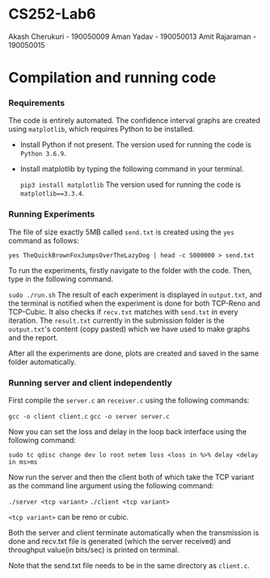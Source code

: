 # CS252-Lab6

Akash Cherukuri - 190050009
Aman Yadav      - 190050013
Amit Rajaraman  - 190050015

# Compilation and running code

### Requirements
The code is entirely automated. The confidence interval graphs are created using `matplotlib`, which requires Python to be installed.

- Install Python if not present. The version used for running the code is `Python 3.6.9`.
- Install matplotlib by typing the following command in your terminal.

  `pip3 install matplotlib`
  The version used for running the code is `matplotlib==3.3.4`.

### Running Experiments
The file of size exactly 5MB called `send.txt` is created using the `yes` command as follows:

`yes TheQuickBrownFoxJumpsOverTheLazyDog | head -c 5000000 > send.txt`

To run the experiments, firstly navigate to the folder with the code. Then, type in the following command.

`sudo ./run.sh`
The result of each experiment is displayed in `output.txt`, and the terminal is notified when the experiment is done for both TCP-Reno and TCP-Cubic. It also checks if `recv.txt` matches with `send.txt` in every iteration. The `result.txt` currently in the submission folder is the `output.txt`'s content (copy pasted) which we have used to make graphs and the report.

After all the experiments are done, plots are created and saved in the same folder automatically.

### Running server and client independently
First compile the `server.c` an `receiver.c` using the following commands:

`gcc -o client client.c`
`gcc -o server server.c`

Now you can set the loss and delay in the loop back interface using the following command:

`sudo tc qdisc change dev lo root netem loss <loss in %>% delay <delay in ms>ms`

Now run the server and then the client both of which take the TCP variant as the command line argument using the following command:

`./server <tcp variant>`
`./client <tcp variant>`

`<tcp variant>` can be reno or cubic.

Both the server and client terminate automatically when the transmission is done and recv.txt file is generated (which the server received) and throughput value(in bits/sec) is printed on terminal.

Note that the send.txt file needs to be in the same directory as `client.c`.
